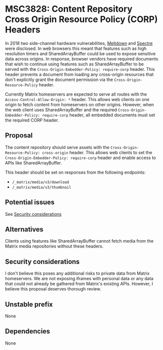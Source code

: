 # MSC3828: Content Repository Cross Origin Resource Policy (CORP) Headers

In 2018 two side-channel hardware vulnerabilities, [Meltdown](https://en.wikipedia.org/wiki/Meltdown_(security_vulnerability)) and [Spectre](https://en.wikipedia.org/wiki/Spectre_(security_vulnerability)) were disclosed. In web browsers this meant that features such as high resolution timers and SharedArrayBuffer could be used to expose sensitive data across origins. In response, browser vendors have required documents that wish to continue using features such as SharedArrayBuffer to be served with the `Cross-Origin-Embedder-Policy: require-corp` header. This header prevents a document from loading any cross-origin resources that don't explicitly grant the document permission via the `Cross-Origin-Resource-Policy` header.

Currently Matrix homeservers are expected to serve all routes with the `Access-Control-Allow-Origin: *` header. This allows web clients on one origin to fetch content from homeservers on other origins. However, when the web client uses SharedArrayBuffer and the required `Cross-Origin-Embedder-Policy: require-corp` header, all embedded documents must set the required CORP header.

## Proposal

The content repository should serve assets with the `Cross-Origin-Resource-Policy: cross-origin` header. This allows web clients to set the `Cross-Origin-Embedder-Policy: require-corp` header and enable access to APIs like SharedArrayBuffer.

This header should be set on responses from the following endpoints:

- `/_matrix/media/v3/download`
- `/_matrix/media/v3/thumbnail`

## Potential issues

See [Security considerations](#Security-considerations)

## Alternatives

Clients using features like SharedArrayBuffer cannot fetch media from the Matrix media repositories without these headers.


## Security considerations

I don't believe this poses any additional risks to private data from Matrix homeservers. We are not exposing iframes with personal data or any data that could not already be gathered from Matrix's existing APIs. However, I believe this proposal deserves thorough review.

## Unstable prefix

None

## Dependencies

None
